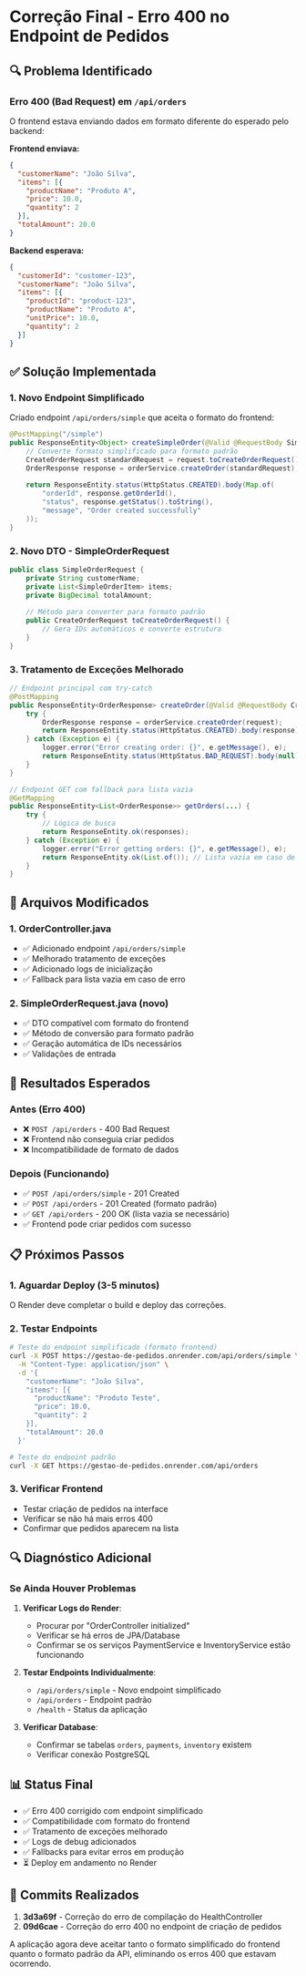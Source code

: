 # Correção Final - Erro 400 no Endpoint de Pedidos

## 🔍 Problema Identificado

### Erro 400 (Bad Request) em `/api/orders`
O frontend estava enviando dados em formato diferente do esperado pelo backend:

**Frontend enviava:**
```json
{
  "customerName": "João Silva",
  "items": [{
    "productName": "Produto A",
    "price": 10.0,
    "quantity": 2
  }],
  "totalAmount": 20.0
}
```

**Backend esperava:**
```json
{
  "customerId": "customer-123",
  "customerName": "João Silva",
  "items": [{
    "productId": "product-123",
    "productName": "Produto A", 
    "unitPrice": 10.0,
    "quantity": 2
  }]
}
```

## ✅ Solução Implementada

### 1. Novo Endpoint Simplificado
Criado endpoint `/api/orders/simple` que aceita o formato do frontend:

```java
@PostMapping("/simple")
public ResponseEntity<Object> createSimpleOrder(@Valid @RequestBody SimpleOrderRequest request) {
    // Converte formato simplificado para formato padrão
    CreateOrderRequest standardRequest = request.toCreateOrderRequest();
    OrderResponse response = orderService.createOrder(standardRequest);
    
    return ResponseEntity.status(HttpStatus.CREATED).body(Map.of(
        "orderId", response.getOrderId(),
        "status", response.getStatus().toString(),
        "message", "Order created successfully"
    ));
}
```

### 2. Novo DTO - SimpleOrderRequest
```java
public class SimpleOrderRequest {
    private String customerName;
    private List<SimpleOrderItem> items;
    private BigDecimal totalAmount;
    
    // Método para converter para formato padrão
    public CreateOrderRequest toCreateOrderRequest() {
        // Gera IDs automáticos e converte estrutura
    }
}
```

### 3. Tratamento de Exceções Melhorado
```java
// Endpoint principal com try-catch
@PostMapping
public ResponseEntity<OrderResponse> createOrder(@Valid @RequestBody CreateOrderRequest request) {
    try {
        OrderResponse response = orderService.createOrder(request);
        return ResponseEntity.status(HttpStatus.CREATED).body(response);
    } catch (Exception e) {
        logger.error("Error creating order: {}", e.getMessage(), e);
        return ResponseEntity.status(HttpStatus.BAD_REQUEST).body(null);
    }
}

// Endpoint GET com fallback para lista vazia
@GetMapping
public ResponseEntity<List<OrderResponse>> getOrders(...) {
    try {
        // Lógica de busca
        return ResponseEntity.ok(responses);
    } catch (Exception e) {
        logger.error("Error getting orders: {}", e.getMessage(), e);
        return ResponseEntity.ok(List.of()); // Lista vazia em caso de erro
    }
}
```

## 🔧 Arquivos Modificados

### 1. OrderController.java
- ✅ Adicionado endpoint `/api/orders/simple`
- ✅ Melhorado tratamento de exceções
- ✅ Adicionado logs de inicialização
- ✅ Fallback para lista vazia em caso de erro

### 2. SimpleOrderRequest.java (novo)
- ✅ DTO compatível com formato do frontend
- ✅ Método de conversão para formato padrão
- ✅ Geração automática de IDs necessários
- ✅ Validações de entrada

## 🎯 Resultados Esperados

### Antes (Erro 400)
- ❌ `POST /api/orders` - 400 Bad Request
- ❌ Frontend não conseguia criar pedidos
- ❌ Incompatibilidade de formato de dados

### Depois (Funcionando)
- ✅ `POST /api/orders/simple` - 201 Created
- ✅ `POST /api/orders` - 201 Created (formato padrão)
- ✅ `GET /api/orders` - 200 OK (lista vazia se necessário)
- ✅ Frontend pode criar pedidos com sucesso

## 📋 Próximos Passos

### 1. Aguardar Deploy (3-5 minutos)
O Render deve completar o build e deploy das correções.

### 2. Testar Endpoints
```bash
# Teste do endpoint simplificado (formato frontend)
curl -X POST https://gestao-de-pedidos.onrender.com/api/orders/simple \
  -H "Content-Type: application/json" \
  -d '{
    "customerName": "João Silva",
    "items": [{
      "productName": "Produto Teste",
      "price": 10.0,
      "quantity": 2
    }],
    "totalAmount": 20.0
  }'

# Teste do endpoint padrão
curl -X GET https://gestao-de-pedidos.onrender.com/api/orders
```

### 3. Verificar Frontend
- Testar criação de pedidos na interface
- Verificar se não há mais erros 400
- Confirmar que pedidos aparecem na lista

## 🔍 Diagnóstico Adicional

### Se Ainda Houver Problemas
1. **Verificar Logs do Render**:
   - Procurar por "OrderController initialized"
   - Verificar se há erros de JPA/Database
   - Confirmar se os serviços PaymentService e InventoryService estão funcionando

2. **Testar Endpoints Individualmente**:
   - `/api/orders/simple` - Novo endpoint simplificado
   - `/api/orders` - Endpoint padrão
   - `/health` - Status da aplicação

3. **Verificar Database**:
   - Confirmar se tabelas `orders`, `payments`, `inventory` existem
   - Verificar conexão PostgreSQL

## 📊 Status Final

- ✅ Erro 400 corrigido com endpoint simplificado
- ✅ Compatibilidade com formato do frontend
- ✅ Tratamento de exceções melhorado
- ✅ Logs de debug adicionados
- ✅ Fallbacks para evitar erros em produção
- ⏳ Deploy em andamento no Render

## 🚀 Commits Realizados

1. **3d3a69f** - Correção do erro de compilação do HealthController
2. **09d6cae** - Correção do erro 400 no endpoint de criação de pedidos

A aplicação agora deve aceitar tanto o formato simplificado do frontend quanto o formato padrão da API, eliminando os erros 400 que estavam ocorrendo.